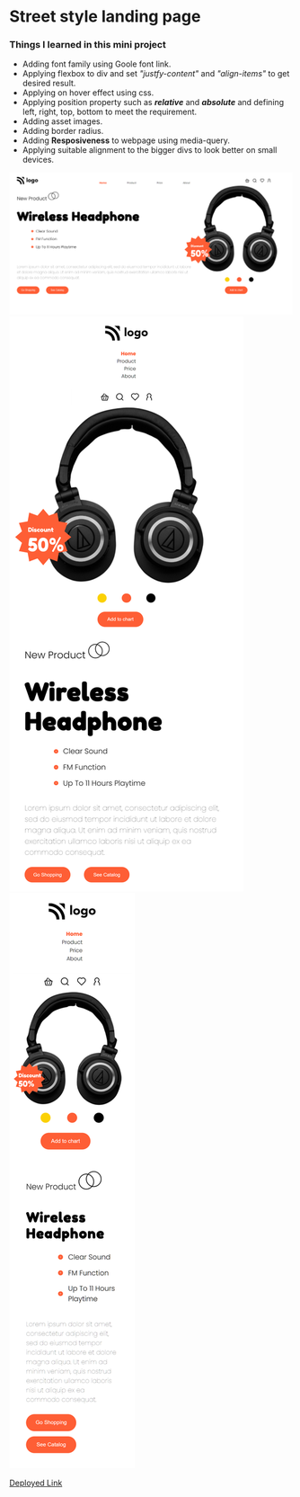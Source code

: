 # Street style landing page
### Things I learned in this mini project
* Adding font family using Goole font link.
* Applying flexbox to div and set _"justfy-content"_ and _"align-items"_ to get desired result.
* Applying on hover effect using css.
* Applying position property such as _**relative**_ and _**absolute**_ and defining left, right, top, bottom to meet the requirement.
* Adding asset images.
* Adding border radius.
* Adding **Resposiveness** to webpage using media-query.
* Applying suitable alignment to the bigger divs to look better on small devices.

![thumbnail](thumb1.png)
![thumbnail](thumb2.png)
![thumbnail](thumb3.png)

[Deployed Link](https://product-home-page-clone.netlify.app/)
